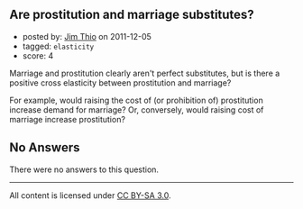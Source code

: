 ## Are prostitution and marriage substitutes?

- posted by: [Jim Thio](https://stackexchange.com/users/-1/432-jim-thio) on 2011-12-05
- tagged: `elasticity`
- score: 4

Marriage and prostitution clearly aren't perfect substitutes, but is there a positive cross elasticity between prostitution and marriage?  

For example, would raising the cost of (or prohibition of) prostitution increase demand for marriage?  Or, conversely, would raising cost of marriage increase prostitution?

## No Answers

There were no answers to this question.


---

All content is licensed under [CC BY-SA 3.0](https://creativecommons.org/licenses/by-sa/3.0/).
